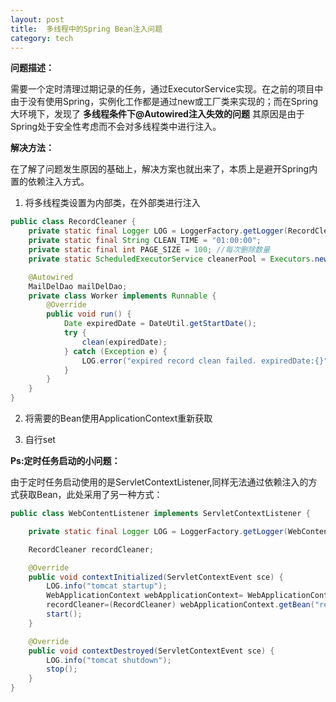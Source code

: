 ```yaml
---
layout: post
title:  多线程中的Spring Bean注入问题
category: tech
---
```


**问题描述：**

需要一个定时清理过期记录的任务，通过ExecutorService实现。在之前的项目中由于没有使用Spring，实例化工作都是通过new或工厂类来实现的；而在Spring大环境下，发现了 **多线程条件下@Autowired注入失效的问题** 其原因是由于Spring处于安全性考虑而不会对多线程类中进行注入。

**解决方法：**

在了解了问题发生原因的基础上，解决方案也就出来了，本质上是避开Spring内置的依赖注入方式。

1. 将多线程类设置为内部类，在外部类进行注入

```Java
public class RecordCleaner {
    private static final Logger LOG = LoggerFactory.getLogger(RecordCleaner.class);
    private static final String CLEAN_TIME = "01:00:00";
    private static final int PAGE_SIZE = 100; //每次删除数量
    private static ScheduledExecutorService cleanerPool = Executors.newSingleThreadScheduledExecutor();

    @Autowired
    MailDelDao mailDelDao;
    private class Worker implements Runnable {
        @Override
        public void run() {
            Date expiredDate = DateUtil.getStartDate();
            try {
                clean(expiredDate);
            } catch (Exception e) {
                LOG.error("expired record clean failed. expiredDate:{}", expiredDate, e);
            }
        }
    }
}
```

2. 将需要的Bean使用ApplicationContext重新获取

3. 自行set


**Ps:定时任务启动的小问题：**

由于定时任务启动使用的是ServletContextListener,同样无法通过依赖注入的方式获取Bean，此处采用了另一种方式：

```Java
public class WebContentListener implements ServletContextListener {

    private static final Logger LOG = LoggerFactory.getLogger(WebContentListener.class);

    RecordCleaner recordCleaner;

    @Override
    public void contextInitialized(ServletContextEvent sce) {
        LOG.info("tomcat startup");
        WebApplicationContext webApplicationContext= WebApplicationContextUtils.getWebApplicationContext(sce.getServletContext());
        recordCleaner=(RecordCleaner) webApplicationContext.getBean("recordCleaner");
        start();
    }

    @Override
    public void contextDestroyed(ServletContextEvent sce) {
        LOG.info("tomcat shutdown");
        stop();
    }
}

```
